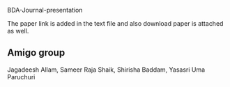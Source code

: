 BDA-Journal-presentation

The paper link is added in the text file and also download paper is attached as well.

Amigo group
-----------
Jagadeesh Allam, 
Sameer Raja Shaik, 
Shirisha Baddam, 
Yasasri Uma Paruchuri
